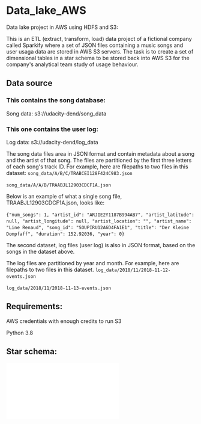 # Data_lake_AWS

Data lake project in AWS using HDFS and S3:

This is an ETL (extract, transform, load) data project of a fictional company called Sparkify where a set of JSON files containing a music songs and user usaga data are stored in AWS S3 servers. 
The task is to create a set of dimensional tables in a star schema to be stored back into AWS S3 for the company's analytical team study of usage behaviour.

## Data source

### This contains the song database:
Song data: s3://udacity-dend/song_data
### This one contains the user log:
Log data: s3://udacity-dend/log_data

The song data files area in JSON format and contain metadata about a song and the artist of that song. The files are partitioned by the first three letters of each song's track ID. For example, here are filepaths to two files in this dataset:
`song_data/A/B/C/TRABCEI128F424C983.json`

`song_data/A/A/B/TRAABJL12903CDCF1A.json`

Below is an example of what a single song file, TRAABJL12903CDCF1A.json, looks like:

`{"num_songs": 1, "artist_id": "ARJIE2Y1187B994AB7", "artist_latitude": null, "artist_longitude": null, "artist_location": "", "artist_name": "Line Renaud", "song_id": "SOUPIRU12A6D4FA1E1", "title": "Der Kleine Dompfaff", "duration": 152.92036, "year": 0}`


The second dataset, log files (user log) is also in JSON format, based on the songs in the dataset above. 

The log files are partitioned by year and month. For example, here are filepaths to two files in this dataset.
`log_data/2018/11/2018-11-12-events.json`

`log_data/2018/11/2018-11-13-events.json`

## Requirements:

AWS credentials with enough credits to run S3

Python 3.8 


## Star schema:
![](ERD%20for%20Sparkify.pdf)



